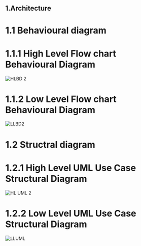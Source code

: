 ## 1.Architecture
# 1.1 Behavioural diagram
# 1.1.1 High Level Flow chart Behavioural Diagram 
![HLBD 2](https://user-images.githubusercontent.com/98813206/157864175-e9b80c83-647d-4d4e-8fa6-5a603a6f7a7e.png)

# 1.1.2 Low Level Flow chart Behavioural Diagram
![LLBD2](https://user-images.githubusercontent.com/98813206/157863036-77431103-4e58-4634-9ee6-b061faf9b841.png)
# 1.2 Structral diagram
# 1.2.1 High Level UML Use Case Structural Diagram
![HL UML 2](https://user-images.githubusercontent.com/98813206/157863288-1f9d44a8-b808-4efb-9182-f32f23d5b34c.png)
# 1.2.2 Low Level UML Use Case Structural Diagram
![LLUML](https://user-images.githubusercontent.com/98813206/157863351-bbae4a92-2404-4f0d-bbc9-d4c63d1913d2.png)
